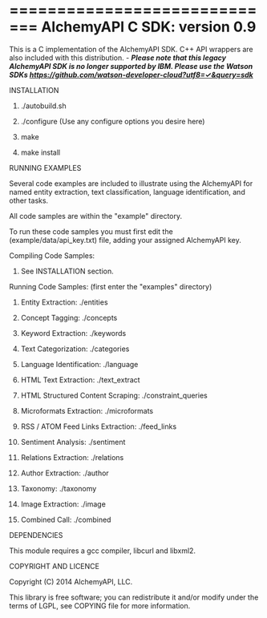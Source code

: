 =============================
AlchemyAPI C SDK: version 0.9
=============================

This is a C implementation of the AlchemyAPI SDK.  C++ API wrappers are also
included with this distribution. - **_Please note that this legacy AlchemyAPI SDK is no longer supported by IBM. Please use the Watson SDKs https://github.com/watson-developer-cloud?utf8=✓&query=sdk_**


INSTALLATION

1. ./autobuild.sh

2. ./configure 
    (Use any configure options you desire here)

3. make

4. make install


RUNNING EXAMPLES

Several code examples are included to illustrate using the AlchemyAPI
for named entity extraction, text classification, language identification,
and other tasks.

All code samples are within the "example" directory.

To run these code samples you must first edit the (example/data/api_key.txt) file, 
adding your assigned AlchemyAPI key.

Compiling Code Samples:

   1. See INSTALLATION section.

Running Code Samples: (first enter the "examples" directory)

   1. Entity Extraction: ./entities

   2. Concept Tagging: ./concepts

   3. Keyword Extraction: ./keywords

   4. Text Categorization: ./categories

   5. Language Identification: ./language

   6. HTML Text Extraction: ./text_extract

   7. HTML Structured Content Scraping: ./constraint_queries

   8. Microformats Extraction: ./microformats

   9. RSS / ATOM Feed Links Extraction: ./feed_links
 
  10. Sentiment Analysis: ./sentiment

  11. Relations Extraction: ./relations

  12. Author Extraction: ./author

  13. Taxonomy: ./taxonomy

  14. Image Extraction: ./image

  15. Combined Call: ./combined

DEPENDENCIES

This module requires a gcc compiler, libcurl and libxml2.


COPYRIGHT AND LICENCE

Copyright (C) 2014 AlchemyAPI, LLC.

This library is free software; you can redistribute it and/or modify
under the terms of LGPL, see COPYING file for more information.
